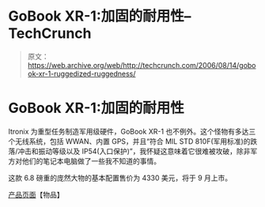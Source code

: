 # GoBook XR-1:加固的耐用性–TechCrunch

> 原文：<https://web.archive.org/web/http://techcrunch.com/2006/08/14/gobook-xr-1-ruggedized-ruggedness/>

# GoBook XR-1:加固的耐用性

Itronix 为重型任务制造军用级硬件，GoBook XR-1 也不例外。这个怪物有多达三个无线系统，包括 WWAN、内置 GPS，并且“符合 MIL STD 810F(军用标准)的跌落/冲击和振动等级以及 IP54(入口保护)”，我怀疑这意味着它很难被攻破，除非军方对他们的笔记本电脑做了一些我不知道的事情。

这款 6.8 磅重的庞然大物的基本配置售价为 4330 美元，将于 9 月上市。

[产品页面](https://web.archive.org/web/20201124155759/http://www.gd-computing.com/index.cfm?page=Products:XR-1&locale=en_US)【物品】